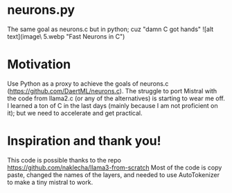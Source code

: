 # neurons.py
The same goal as neurons.c but in python; cuz "damn C got hands"
![alt text](image\ 5.webp "Fast Neurons in C")

# Motivation
Use Python as a proxy to achieve the goals of neurons.c (https://github.com/DaertML/neurons.c).
The struggle to port Mistral with the code from llama2.c (or any of the alternatives) is starting to wear me off.
I learned a ton of C in the last days (mainly because I am not proficient on it); but we need to accelerate and get practical.

# Inspiration and thank you!
This code is possible thanks to the repo https://github.com/naklecha/llama3-from-scratch
Most of the code is copy paste, changed the names of the layers, and needed to use AutoTokenizer to make a tiny mistral to work.
